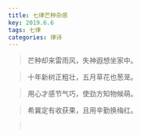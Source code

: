 ```yaml
---
title: 七律芒种杂感
key: 2019.6.6
tags: 七律
categories: 律诗
---
```


<blockquote class="blockquote-center">芒种却来雷雨风，失神遐想坐家中。
</blockquote>
<blockquote class="blockquote-center">十年新树正粗壮，五月草花也葱茏。
</blockquote>
<blockquote class="blockquote-center">用心才感节气巧，使劲方知物候萌。
</blockquote>
<blockquote class="blockquote-center">希冀定有收获果，且用辛勤换梅红。
</blockquote>
<blockquote class="blockquote-center"></br>
</blockquote>
